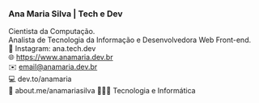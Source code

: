 ### Ana Maria Silva | Tech e Dev
Cientista da Computação.<br>
Analista de Tecnologia da Informação e Desenvolvedora Web Front-end.<br>
🔹 Instagram: ana.tech.dev<br>
🌐 https://www.anamaria.dev.br<br>
✉️ email@anamaria.dev.br<br>
💻 dev.to/anamaria<br>
🔗 about.me/anamariasilva
👩🏽‍💻 Tecnologia e Informática<br>


<!--
**anamariasilva/anamariasilva** is a ✨ _special_ ✨ repository because its `README.md` (this file) appears on your GitHub profile.
Vi
Here are some ideas to get you started:

- 🔭 I’m currently working on ...
- 🌱 I’m currently learning ...
- 👯 I’m looking to collaborate on ...
- 🤔 I’m looking for help with ...
- 💬 Ask me about ...
- 📫 How to reach me: ...
- 😄 Pronouns: ...
- ⚡ Fun fact: ...
-->
